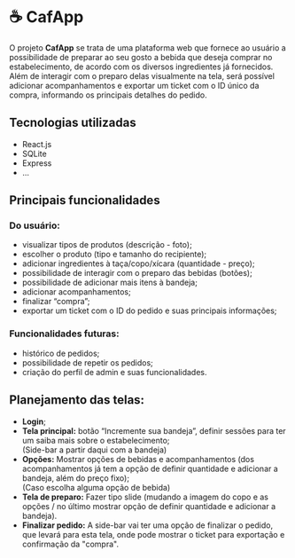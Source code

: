 # ☕ CafApp

O projeto **CafApp** se trata de uma plataforma web que fornece ao usuário a possibilidade de preparar ao seu gosto a bebida que deseja comprar no estabelecimento, de acordo com os diversos ingredientes já fornecidos. Além de interagir com o preparo delas visualmente na tela, será possível adicionar acompanhamentos e exportar um ticket com o ID único da compra, informando os principais detalhes do pedido.

## Tecnologias utilizadas
- React.js
- SQLite
- Express
- ...

## Principais funcionalidades

### Do usuário:
- visualizar tipos de produtos (descrição - foto);
- escolher o produto (tipo e tamanho do recipiente);
- adicionar ingredientes à taça/copo/xícara (quantidade - preço);
- possibilidade de interagir com o preparo das bebidas (botões);
- possibilidade de adicionar mais itens à bandeja;
- adicionar acompanhamentos;
- finalizar “compra”;
- exportar um ticket com o ID do pedido e suas principais informações;

### Funcionalidades futuras:
- histórico de pedidos;
- possibilidade de repetir os pedidos;
- criação do perfil de admin e suas funcionalidades.

## Planejamento das telas:
- **Login**;
- **Tela principal:** botão “Incremente sua bandeja”, definir sessões para ter um saiba mais sobre o estabelecimento; <br/>
(Side-bar a partir daqui com a bandeja)
- **Opções:** Mostrar opções de bebidas e acompanhamentos (dos acompanhamentos já tem a opção de definir quantidade e adicionar a bandeja, além do preço fixo); <br/>
(Caso escolha alguma opção de bebida)
- **Tela de preparo:** Fazer tipo slide (mudando a imagem do copo e as opções / no último mostrar opção de definir quantidade e adicionar a bandeja).
- **Finalizar pedido:** A side-bar vai ter uma opção de finalizar o pedido, que levará para esta tela, onde pode mostrar o ticket para exportação e confirmação da "compra".
